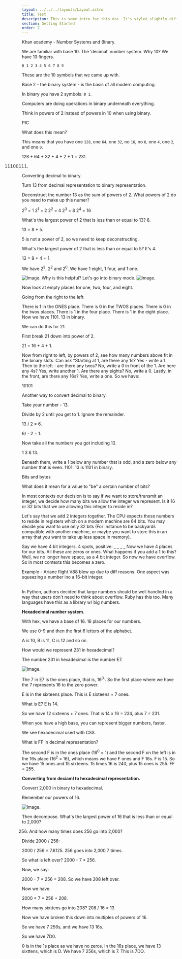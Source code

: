 ```yaml
---
layout: ../../../layouts/Layout.astro
title: Test
description: This is some intro for this doc. It's styled slightly different.
section: Getting Started
order: 2
---
```


Khan academy - Number Systems and Binary.

We are familiar with base 10. The 'decimal' number system. Why 10? We have 10 fingers.

`0 1 2 3 4 5 6 7 8 9`

These are the 10 symbols that we came up with.

Base 2 - the binary system - is the basis of all modern computing.

In binary you have 2 symbols: `0 1`.

Computers are doing operations in binary underneath everything.

Think in powers of 2 instead of powers in 10 when using binary.

PIC

What does this mean?

This means that you have one `128`, one `64`, one `32`, no `16`, no `8`, one `4`, one `2`, and one `0`.

128 + 64 + 32 + 4 + 2 + 1 = 231.

11100111.

Converting decimal to binary.

Turn 13 from decimal representation to binary representation.

Deconstruct the number 13 as the sum of powers of 2. What powers of 2 do you need to make up this numer?

2<sup>0</sup> = 1
2<sup>1</sup> = 2
2<sup>2</sup> = 4
2<sup>3</sup> = 8
2<sup>4</sup> = 16

What's the largest power of 2 that is less than or equal to 13? 8.

13 = 8 + 5.

5 is not a power of 2, so we need to keep deconstructing.

What's the largest power of 2 that is less than or equal to 5? It's 4.

13 = 8 + 4 + 1.

We have 2<sup>3</sup>, 2<sup>2</sup> and 2<sup>0</sup>. We have 1 eight, 1 four, and 1 one.

 <img src="/assets/binary-to-decimal.png" alt="Image.">
Why is this helpful? Let's go into binary mode.

 <img src="/assets/binary-to-decimal-two.png" alt="Image.">

Now look at empty places for one, two, four, and eight.

Going from the right to the left:

There is 1 in the ONES place. There is 0 in the TWOS places. There is 0 in the twos places. There is 1 in the four place. There is 1 in the eight place. Now we have 1101. 13 in binary.

We can do this for 21.

First break 21 down into power of 2.

21 = 16 + 4 + 1.

Now from right to left, by powers of 2, see how many numbers above fit in the binary slots. Can ask "Starting at 1, are there any 1s? Yes - write a 1. Then to the left - are there any twos? No, write a 0 in front of the 1. Are here any 4s? Yes, write another 1. Are there any eights? No, write a 0. Lastly, in the front, are there any 16s? Yes, write a one. So we have:

10101

Another way to convert decimal to binary.

Take your number - 13.

Divide by 2 until you get to 1. Ignore the remainder.

13 / 2 = 6.

6/ - 2 = 1.

Now take all the numbers you got including 13.

1 3 6 13.

Beneath them, write a 1 below any number that is odd, and a zero below any number that is even. 1101. 13 is 1101 in binary.

Bits and bytes

What does it mean for a value to "be" a certain number of bits?

In most contexts our decision is to say if we want to store/transmit an integer, we decide how many bits we allow the integer we represent. Is it 16 or 32 bits that we are allowing this integer to reside in?

Let's say that we add 2 integers together.
The CPU expects those numbers to reside in registers which on a modern machine are 64 bits. You may decide you want to use only 32 bits (For instance to be backyards compatible with another machine, or maybe you want to store this in an array that you want to take up less space in memory).

Say we have 4 bit integers.
4 spots, positive: \_ \_ \_ \_
Now we have 4 places for our bits. All these are zeros or ones. What happens if you add a 1 to this?
Well, we no longer have space, as a 4 bit integer. So now we have overflow. So in most contexts this becomes a zero.

Example - Ariane flight V88 blew up due to diff reasons. One aspect was squeezing a number ino a 16-bit integer.

<br>In Python, authors decided that large numbers should be well handled in a way that users don't need to think about overflow. Ruby has this too. Many languages have this as a library w/ big numbers.</br>

**Hexadecimal number system**.

With hex, we have a base of 16. 16 places for our numbers.

We use 0-9 and then the first 6 letters of the alphabet.

A is 10, B is 11, C is 12 and so on.

How would we represent 231 in hexadecimal?

The number 231 in hexadecimal is the number E7.

 <img src="/assets/hexadecimal-system.png" alt="Image.">

The 7 in E7 is the ones place, that is, 16<sup>0.</sup>. So the first place where we have the 7 represents 16 to the zero power.

E is in the sixteens place. This is E sixteens + 7 ones.

What is E? E is 14.

So we have 12 sixteens + 7 ones. That is 14 x 16 = 224, plus 7 = 231.

When you have a high base, you can represent bigger numbers, faster.

We see hexadecimal used with CSS.

What is FF in decimal representation?

The second F is in the ones place (16<sup>0</sup> = 1) and the second F on the left is in the 16s place (16<sup>2</sup> = 16), which means we have F ones and F 16s. F is 15. So we have 15 ones and 15 sixteens. 15 times 16 is 240, plus 15 ones is 255. FF = 255.

**Converting from deciaml to hexadecimal representation.**

Convert 2,000 in binary to hexadecimal.

Remember our powers of 16.

 <img src="/assets/hexadecimal-ex.png" alt="Image.">

Then decompose. What's the largest power of 16 that is less than or equal to 2,000?

256. And how many times does 256 go into 2,000?

Divide 2000 / 256:

2000 / 256 = 7.8125. 256 goes into 2,000 7 times.

So what is left over? 2000 - 7 \* 256.

Now, we say:

2000 - 7 \* 256 = 208. So we have 208 left over.

Now we have:

2000 = 7 \* 256 + 208.

How many sixttens go into 208? 208 / 16 = 13.

Now we have broken this down into multiples of powers of 16.

So we have 7 256s, and we have 13 16s.

So we have 7D0.

0 is in the 1s place as we have no zeros. In the 16s place, we have 13 sixttens, which is D. We have 7 256s, which is 7. This is 7DO.
